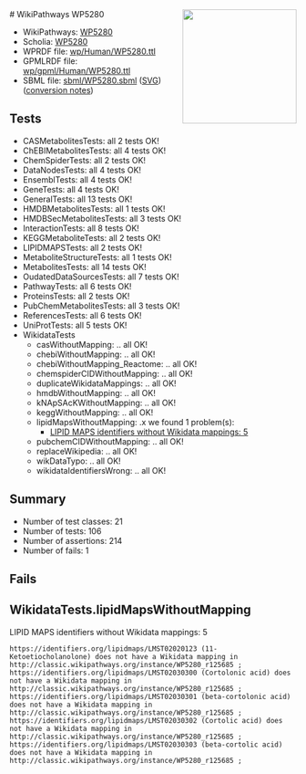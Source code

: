 <img style="float: right; width: 200px" src="../logo.png" />
# WikiPathways WP5280

* WikiPathways: [WP5280](https://identifiers.org/wikipathways:WP5280)
* Scholia: [WP5280](https://scholia.toolforge.org/wikipathways/WP5280)
* WPRDF file: [wp/Human/WP5280.ttl](../wp/Human/WP5280.ttl)
* GPMLRDF file: [wp/gpml/Human/WP5280.ttl](../wp/gpml/Human/WP5280.ttl)
* SBML file: [sbml/WP5280.sbml](../sbml/WP5280.sbml) ([SVG](../sbml/WP5280.svg)) ([conversion notes](../sbml/WP5280.txt))

## Tests
* CASMetabolitesTests: all 2 tests OK!
* ChEBIMetabolitesTests: all 4 tests OK!
* ChemSpiderTests: all 2 tests OK!
* DataNodesTests: all 4 tests OK!
* EnsemblTests: all 4 tests OK!
* GeneTests: all 4 tests OK!
* GeneralTests: all 13 tests OK!
* HMDBMetabolitesTests: all 1 tests OK!
* HMDBSecMetabolitesTests: all 3 tests OK!
* InteractionTests: all 8 tests OK!
* KEGGMetaboliteTests: all 2 tests OK!
* LIPIDMAPSTests: all 2 tests OK!
* MetaboliteStructureTests: all 1 tests OK!
* MetabolitesTests: all 14 tests OK!
* OudatedDataSourcesTests: all 7 tests OK!
* PathwayTests: all 6 tests OK!
* ProteinsTests: all 2 tests OK!
* PubChemMetabolitesTests: all 3 tests OK!
* ReferencesTests: all 6 tests OK!
* UniProtTests: all 5 tests OK!
* WikidataTests
    * casWithoutMapping: .. all OK!
    * chebiWithoutMapping: .. all OK!
    * chebiWithoutMapping_Reactome: .. all OK!
    * chemspiderCIDWithoutMapping: .. all OK!
    * duplicateWikidataMappings: .. all OK!
    * hmdbWithoutMapping: .. all OK!
    * kNApSAcKWithoutMapping: .. all OK!
    * keggWithoutMapping: .. all OK!
    * lipidMapsWithoutMapping: .x we found 1 problem(s):
        * [LIPID MAPS identifiers without Wikidata mappings: 5](#7dfdfb45)
    * pubchemCIDWithoutMapping: .. all OK!
    * replaceWikipedia: .. all OK!
    * wikDataTypo: .. all OK!
    * wikidataIdentifiersWrong: .. all OK!


## Summary

* Number of test classes: 21
* Number of tests: 106
* Number of assertions: 214
* Number of fails: 1

## Fails

<a name="7dfdfb45" />

## WikidataTests.lipidMapsWithoutMapping

LIPID MAPS identifiers without Wikidata mappings: 5
```
https://identifiers.org/lipidmaps/LMST02020123 (11-Ketoetiocholanolone) does not have a Wikidata mapping in http://classic.wikipathways.org/instance/WP5280_r125685 ; 
https://identifiers.org/lipidmaps/LMST02030300 (Cortolonic acid) does not have a Wikidata mapping in http://classic.wikipathways.org/instance/WP5280_r125685 ; 
https://identifiers.org/lipidmaps/LMST02030301 (beta-cortolonic acid) does not have a Wikidata mapping in http://classic.wikipathways.org/instance/WP5280_r125685 ; 
https://identifiers.org/lipidmaps/LMST02030302 (Cortolic acid) does not have a Wikidata mapping in http://classic.wikipathways.org/instance/WP5280_r125685 ; 
https://identifiers.org/lipidmaps/LMST02030303 (beta-cortolic acid) does not have a Wikidata mapping in http://classic.wikipathways.org/instance/WP5280_r125685 ; 
```

